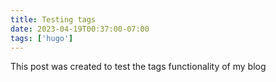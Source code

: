 ```yaml
---
title: Testing tags
date: 2023-04-19T00:37:00-07:00
tags: ['hugo']
---
```


This post was created to test the tags functionality of my blog
